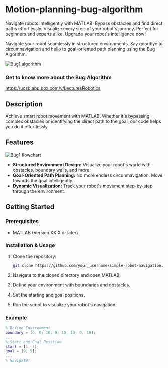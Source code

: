 # Motion-planning-bug-algorithm
Navigate robots intelligently with MATLAB! Bypass obstacles and find direct paths effortlessly. Visualize every step of your robot's journey. Perfect for beginners and experts alike. Upgrade your robot's intelligence now!


Navigate your robot seamlessly in structured environments. Say goodbye to circumnavigation and hello to goal-oriented path planning using the Bug Algorithm.

![Bug1 algorithm ](https://github.com/solonso/Motion-planning-bug-algorithm/assets/63534670/95d2a15e-c708-462f-a561-fd316ac637d1)

### Get to know more about the Bug Algorithm

https://ucsb.app.box.com/v/LecturesRobotics 

## Description

Achieve smart robot movement with MATLAB. Whether it's bypassing complex obstacles or identifying the direct path to the goal, our code helps you do it effortlessly.

## Features
![Bug1 flowchart](https://github.com/solonso/Motion-planning-bug-algorithm/assets/63534670/bf893703-c5a7-4fe1-b0d4-dd5c09fd18d2)

- **Structured Environment Design:** Visualize your robot's world with obstacles, boundary walls, and more.
- **Goal-Oriented Path Planning:** No more endless circumnavigation. Move towards the goal intelligently.
- **Dynamic Visualization:** Track your robot's movement step-by-step through the environment.

## Getting Started

### Prerequisites

- MATLAB (Version XX.X or later)

### Installation & Usage

1. Clone the repository:
    ```bash
    git clone https://github.com/your_username/simple-robot-navigation.git
    ```

2. Navigate to the cloned directory and open MATLAB.

3. Define your environment with boundaries and obstacles.

4. Set the starting and goal positions.

5. Run the script to visualize your robot's navigation.


### Example

```matlab
% Define Environment
boundary = [0, 0; 10, 0; 10, 10; 0, 10];
...
% Start and Goal Position
start = [1, 5];
goal = [9, 5];
...
% Navigate!

